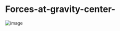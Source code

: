 # Forces-at-gravity-center-

![image](https://user-images.githubusercontent.com/86011817/192154965-cc0a745a-ad4c-4f47-9edc-5bbd4d6a37ed.png)

